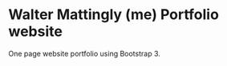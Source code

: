 Walter Mattingly (me) Portfolio website
==================

One page website portfolio using Bootstrap 3.

